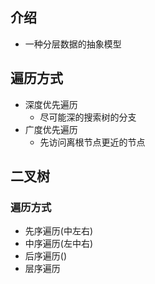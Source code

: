 ## 介绍
  - 一种分层数据的抽象模型

## 遍历方式
  - 深度优先遍历
    - 尽可能深的搜索树的分支
  - 广度优先遍历
    - 先访问离根节点更近的节点

## 二叉树

### 遍历方式
- 先序遍历(中左右)
- 中序遍历(左中右)
- 后序遍历()
- 层序遍历